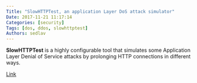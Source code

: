 ```yaml
---
Title: "SlowHTTPTest, an application Layer DoS attack simulator"
Date: 2017-11-21 11:17:14
Categories: [security]
Tags: [dos, ddos, slowhttptest]
Authors: sedlav
---
```


**SlowHTTPTest** is a highly configurable tool that simulates some Application Layer Denial of Service attacks by prolonging HTTP connections in different ways.

[Link](https://github.com/shekyan/slowhttptest)
